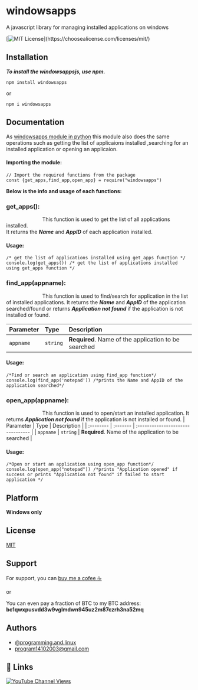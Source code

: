 
# ****windowsapps****

A javascript library for managing installed applications on windows


[![MIT License](https://img.shields.io/apm/l/atomic-design-ui.svg?)](https://choosealicense.com/licenses/mit/)


## **Installation**

***To install the windowsappsjs, use npm.***

```{.sourceCode .bash}
npm install windowsapps
```

or

```{.sourceCode .bash}
npm i windowsapps
```
## **Documentation**

As [windowsapps module in python](https://pypi.org/project/windowsapps/) this module also does the same operations such
as getting the list of applicaions installed ,searching for an installed application or opening an applicaion.

#### ****Importing the module:****
```{.sourceCode .bash}
// Import the required functions from the package
const {get_apps,find_app,open_app} = require("windowsapps")
```

****Below is the info and usage of each functions:****
### get_apps():

&emsp;&emsp;&emsp;&emsp;&emsp;&emsp;&emsp;This function is used to get the list of all applications
installed.\
It returns the ***Name*** and ***AppID*** of each application installed.

#### Usage:
```{.sourceCode .bash}
/* get the list of applications installed using get_apps function */
console.log(get_apps()) /* get the list of applications installed using get_apps function */
```

### find_app(appname):

&emsp;&emsp;&emsp;&emsp;&emsp;&emsp;&emsp;This function is used to find/search for application in the list of installed applications. It returns the ***Name*** and ***AppID***
of the application searched/found or returns ***Application not found*** if the application is not installed or found.

| Parameter | Type     | Description                       |
| :-------- | :------- | :-------------------------------- |
| `appname`      | `string` | **Required**. Name of the application to be searched |

#### Usage:
```{.sourceCode .bash}
/*Find or search an application using find_app function*/
console.log(find_app('notepad')) /*prints the Name and AppID of the application searched*/
```

### open_app(appname):

&emsp;&emsp;&emsp;&emsp;&emsp;&emsp;&emsp;This function is used to open/start an installed application. It returns ***Application not found*** if the application is not installed or found.
| Parameter | Type     | Description                       |
| :-------- | :------- | :-------------------------------- |
| `appname`      | `string` | **Required**. Name of the application to be searched |

#### Usage:
```{.sourceCode .bash}
/*Open or start an application using open_app function*/
console.log(open_app("notepad")) /*prints "Application opened" if success or prints "Application not found" if failed to start application */
```

## ****Platform****

**Windows only**
## ****License****

[MIT](https://choosealicense.com/licenses/mit/)


## ****Support****

For support, you can [buy me a cofee ☕](https://www.buymeacoffee.com/programandlinux)

or

You can even pay a fraction of BTC to my BTC address: **bc1qwxpusvdd3w9vglmdwn945uz2m87czrh3na52mq**
## ****Authors****

- [@programming.and.linux](https://github.com/programming-and-linux/)
- [program14102003@gmail.com](mailto:program14102003@gmail.com)


## ****🔗 Links****
[![YouTube Channel Views](https://img.shields.io/youtube/channel/views/UCXcA-zOS4fOa0pMnYLzPACw?color=white&label=Programming-and-linux&logoColor=red&style=social)](https://www.youtube.com/channel/UCXcA-zOS4fOa0pMnYLzPACw)

